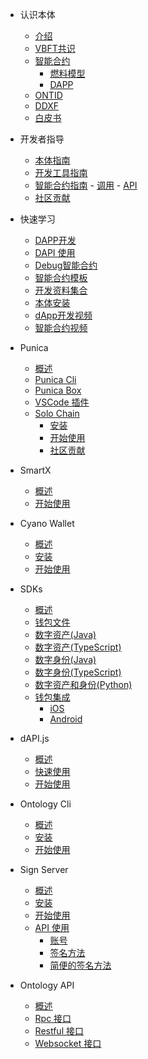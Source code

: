 
- 认识本体
  - [介绍](docs-cn/DeveloperGuide/introduction.md)
  - [VBFT共识](docs-cn/DeveloperGuide/02-VBFT-introduction.md)
  - [智能合约](docs-cn/DeveloperGuide/smartcontract/00-introduction-sc.md)
      - [燃料模型](docs-cn/DeveloperGuide/smartcontract/03-fee-model.md)
      - [DAPP](docs-cn/DeveloperGuide/smartcontract/04-dapp.md)
  - [ONTID](docs-cn/DeveloperGuide/04-ontid.md)
  - [DDXF](docs-cn/DeveloperGuide/05-ddxf.md)
  - [白皮书](docs-cn/DeveloperGuide/06-white-papers.md)
- 开发者指导
  - [本体指南](docs-cn/DeveloperGuide/00-developer-guide.md)
  - [开发工具指南](docs-cn/DeveloperGuide/tools.md)
  - [智能合约指南](docs-cn/DeveloperGuide/smartcontract/02-deployment.md)
        - [调用](docs-cn/DeveloperGuide/smartcontract/01-invocation.md)
        - [API](docs-cn/DeveloperGuide/smartcontract/05-sc-api.md)
  - [社区贡献](docs-cn/DeveloperGuide/07-contributions-guide.md)
- 快速学习
  - [DAPP开发](docs-cn/Tutorials/00-dapp_development.md)  
  - [DAPI 使用](docs-cn/Tutorials/06-dapi-useage.md)  
  - [Debug智能合约](docs-cn/Tutorials/01-debug-a-Smart-Contract.md)
  - [智能合约模板](docs-cn/Tutorials/02-smartcontract-template.md)
  - [开发资料集合](docs-cn/Tutorials/03-docs-collect.md)
  - [本体安装](docs-cn/DeveloperGuide/01-installation.md)
  - [dApp开发视频](docs-cn/Tutorials/04-learning-dapp-video.md)
  - [智能合约视频](docs-cn/Tutorials/05-learning-sc-video.md)
- Punica
  - [概述](docs-cn/Punica/punica.md)
  - [Punica Cli](docs-cn/Punica/punica-cli.md)
  - [Punica Box](docs-cn/Punica/punica-box.md)
  - [VSCode 插件](docs-cn/Punica/sc-extension.md)
  - [Solo Chain](docs-cn/Punica/solo-chain/00-overview.md)
      - [安装](docs-cn/Punica/solo-chain/01-installation.md)
      - [开始使用](docs-cn/Punica/solo-chain/02-getting-started.md)
      - [社区贡献](docs-cn/Punica/solo-chain/03-contributing.md)

- SmartX
  - [概述](docs-cn/SmartX/overview.md)
  - [开始使用](docs-cn/SmartX/getting-started.md)

- Cyano Wallet
  - [概述](docs-cn/Cyano/00-overview.md)
  - [安装](docs-cn/Cyano/01-installation.md)
  - [开始使用](docs-cn/Cyano/02-getting-started.md)

- SDKs
  - [概述](docs-cn/SDKs/00-overview.md)
  - [钱包文件](docs-cn/SDKs/01-wallet-file-specification.md)
  - [数字资产(Java)](docs-cn/SDKs/java-sdk.md)
  - [数字资产(TypeScript)](docs-cn/SDKs/ts-sdk.md)
  - [数字身份(Java)](docs-cn/SDKs/java-sdk-ontid.md)
  - [数字身份(TypeScript)](docs-cn/SDKs/ts-sdk-ontid.md)
  - [数字资产和身份(Python)](docs-cn/SDKs/python-sdk.md)
  - [钱包集成](docs-cn/SDKs/02-wallet-intergration.md)
      - [iOS](docs-cn/SDKs/ontology_wallet_dev_ts_sdk_zh.md)
      - [Android](docs-cn/SDKs/ontology_wallet_dev_android_zh.md)
- dAPI.js
  - [概述](docs-cn/dApi/00-overview.md)
  - [快速使用](docs-cn/dApi/01-quickstart.md)
  - [开始使用](docs-cn/dApi/02-getting-started.md)

- Ontology Cli
  - [概述](docs-cn/OntologyCli/overview.md)
  - [安装](docs-cn/OntologyCli/installation.md)
  - [开始使用](docs-cn/OntologyCli/getting-started.md)

- Sign Server
  - [概述](docs-cn/SignServer/00-overview.md)
  - [安装](docs-cn/SignServer/01-installation.md)
  - [开始使用](docs-cn/SignServer/02-getting-started.md)
  - [API 使用](docs-cn/SignServer/03-api-usage.md)
      - [账号](docs-cn/SignServer/04-api-account-methods.md)
      - [签名方法](docs-cn/SignServer/05-api-signing-methods.md)
      - [简便的签名方法](docs-cn/SignServer/06-api-signing-convinience-methods.md)
      
- Ontology API
  - [概述](docs-cn/API/00-overview.md)
  - [Rpc 接口](docs-cn/API/01-rpc_api.md)
  - [Restful 接口](docs-cn/API/02-restful_api.md)
  - [Websocket 接口](docs-cn/API/03-websocket_api.md)